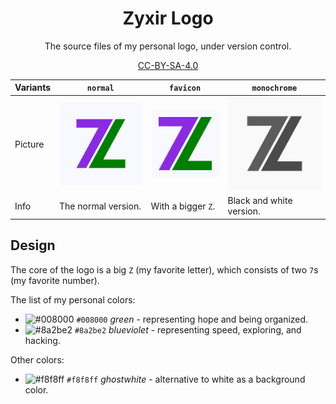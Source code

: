 <div align="center">

# Zyxir Logo

The source files of my personal logo, under version control.

[CC-BY-SA-4.0](https://creativecommons.org/licenses/by-sa/4.0/)

</div>

| Variants | `normal`             | `favicon`             | `monochrome`             |
|----------|----------------------|-----------------------|--------------------------|
| Picture  | ![](pngs/normal.png) | ![](pngs/favicon.png) | ![](pngs/monochrome.png) |
| Info     | The normal version.  | With a bigger `Z`.    | Black and white version. |

## Design

The core of the logo is a big `Z` (my favorite letter), which consists of two `7`s (my favorite number).

The list of my personal colors:

- ![#008000](https://via.placeholder.com/15/008000/000000?text=+) `#008000` *green* - representing hope and being organized.
- ![#8a2be2](https://via.placeholder.com/15/8a2be2/000000?text=+) `#8a2be2` *blueviolet* - representing speed, exploring, and hacking.

Other colors:

- ![#f8f8ff](https://via.placeholder.com/15/f8f8ff/000000?text=+) `#f8f8ff` *ghostwhite* - alternative to white as a background color.

